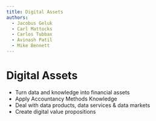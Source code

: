 ```yaml
---
title: Digital Assets
authors:
  - Jacobus Geluk
  - Carl Mattocks
  - Carlos Tubbax
  - Avinash Patil
  - Mike Bennett
---
```

# Digital Assets

<!--summary-start-->
- Turn data and knowledge into financial assets
- Apply Accountancy Methods Knowledge
- Deal with data products, data services & data markets
- Create digital value propositions
<!--summary-end-->
